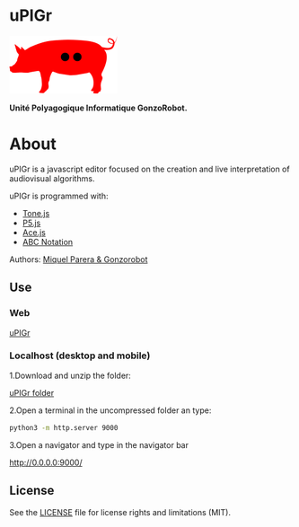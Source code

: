 # uPIGr

![alt uPIGr](upigr_images/uPIGr_pig.png)

**Unité Polyagogique Informatique GonzoRobot.**

# About

uPIGr is a javascript editor focused on the creation and live interpretation of audiovisual algorithms.

uPIGr is programmed with:

-  [Tone.js](https://tonejs.github.io/)
-  [P5.js](https://p5js.org/)
-  [Ace.js](https://ace.c9.io/)
-  [ABC Notation](https://abcnotation.com/)

Authors: [Miquel Parera & Gonzorobot](http://gonzorobot.com/)

## Use

### Web

[uPIGr](http://gonzorobot.com/upigr.html)

### Localhost (desktop and mobile)

1.Download and unzip the folder: 

[uPIGr folder](http://gonzorobot.com/)

2.Open a terminal in the uncompressed folder an type:

```bash
python3 -m http.server 9000
```

3.Open a navigator and type in the navigator bar

http://0.0.0.0:9000/

## License

See the [LICENSE](LICENSE.md) file for license rights and limitations (MIT).
